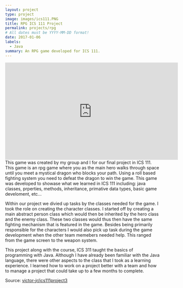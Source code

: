 ```yaml
---
layout: project
type: project
image: images/ics111.PNG
title: RPG ICS 111 Project
permalink: projects/rpg
# All dates must be YYYY-MM-DD format!
date: 2017-01-06
labels:
  - Java
summary: An RPG game developed for ICS 111.
---
```


<iframe width="560" height="315" src="https://www.youtube.com/embed/fPl7cXM5jX0" frameborder="0" allow="autoplay; encrypted-media" allowfullscreen></iframe>
<br />
This game was created by my group and I for our final project in ICS 111. This game is an rpg game where you as the main hero walks through space until you meet a mystical dragon who blocks your path. Using a roll based fighting system you need to defeat the dragon to win the game. This game was developed to showase what we learned in ICS 111 including: java classes, prperties, methods, inheritance, primative data types, basic game develoment, etc...

Within our project we divied up tasks by the classes needed for the game. I took the role on creating the character classes. I started off by creating a main abstract person class which would then be inherited by the hero class and the enemy class. These two classes would thus then have the same fighting mechanism that is featured in the game. Besides being primarily responsible for the characters I would also pick up task during the game development when the other team memebers needed help. This ranged from the game screen to the weapon system.

This project along with the course, ICS 311 taught the basics of programming with Java. Although I have already been familiar with the Java language, there were other aspects to the class that I took as a learning experience. I learned how to work on a project better with a team and how to manage a project that could take up to a few months to complete.

Source: <a href="https://github.com/victor-jr/ics111project3.git"><i class="large github icon "></i>victor-jr/ics111project3</a>

